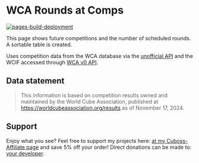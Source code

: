 # WCA Rounds at Comps
[![pages-build-deployment](https://github.com/AnnikaStein/WCA-Rounds-at-Comps/actions/workflows/pages/pages-build-deployment/badge.svg)](https://github.com/AnnikaStein/WCA-Rounds-at-Comps/actions/workflows/pages/pages-build-deployment)

This page shows future competitions and the number of scheduled rounds. A sortable table is created.

Uses competition data from the WCA database via the [unofficial API](https://github.com/robiningelbrecht/wca-rest-api) and the WCIF accessed through [WCA v0 API](https://docs.worldcubeassociation.org/knowledge_base/v0_api.html).

## Data statement
> This information is based on competition results owned and maintained by the
> World Cube Association, published at https://worldcubeassociation.org/results
> as of November 17, 2024.

## Support
Enjoy what you see? Feel free to support my projects here: [at my Cuboss-Affiliate page](https://cuboss.com/affiliate/?affiliate=hugacuba&r=hugacuba) and save 5% off your order! Direct donations can be made to: [your developer](https://www.paypal.com/paypalme/hugacuba).

